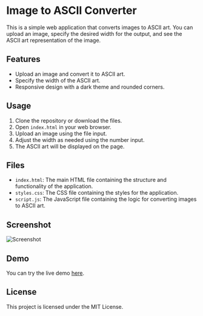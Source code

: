 
# Image to ASCII Converter

This is a simple web application that converts images to ASCII art. You can upload an image, specify the desired width for the output, and see the ASCII art representation of the image.

## Features

- Upload an image and convert it to ASCII art.
- Specify the width of the ASCII art.
- Responsive design with a dark theme and rounded corners.

## Usage

1. Clone the repository or download the files.
2. Open `index.html` in your web browser.
3. Upload an image using the file input.
4. Adjust the width as needed using the number input.
5. The ASCII art will be displayed on the page.

## Files

- `index.html`: The main HTML file containing the structure and functionality of the application.
- `styles.css`: The CSS file containing the styles for the application.
- `script.js`: The JavaScript file containing the logic for converting images to ASCII art.

## Screenshot

![Screenshot](screenshot.png)

## Demo

You can try the live demo [here](https://example.com/demo).

## License

This project is licensed under the MIT License.
